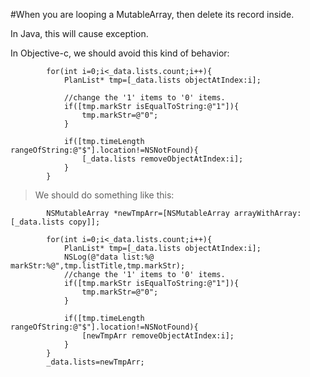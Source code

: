 #When you are looping a MutableArray, then delete its record inside.

In Java, this will cause exception.

In Objective-c, we should avoid this kind of behavior:

            for(int i=0;i<_data.lists.count;i++){
                PlanList* tmp=[_data.lists objectAtIndex:i];
  
                //change the '1' items to '0' items.
                if([tmp.markStr isEqualToString:@"1"]){
                    tmp.markStr=@"0";
                }
                
                if([tmp.timeLength rangeOfString:@"$"].location!=NSNotFound){
                    [_data.lists removeObjectAtIndex:i];
                }
            }
            
            
> We should do something like this:

            NSMutableArray *newTmpArr=[NSMutableArray arrayWithArray:[_data.lists copy]];
            
            for(int i=0;i<_data.lists.count;i++){
                PlanList* tmp=[_data.lists objectAtIndex:i];
                NSLog(@"data list:%@ markStr:%@",tmp.listTitle,tmp.markStr);
                //change the '1' items to '0' items.
                if([tmp.markStr isEqualToString:@"1"]){
                    tmp.markStr=@"0";
                }
                
                if([tmp.timeLength rangeOfString:@"$"].location!=NSNotFound){
                    [newTmpArr removeObjectAtIndex:i];
                }
            }
            _data.lists=newTmpArr;
